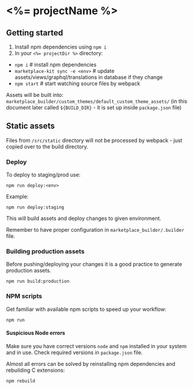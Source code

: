 # <%= projectName %>

## Getting started

1. Install npm dependencies using `npm i`
2. In your `<%= projectDir %>` directory:

* `npm i` # install npm dependencies
* `marketplace-kit sync -e <env>` # update assets/views/graphql/translations in database if they change
* `npm start` # start watching source files by webpack

Assets will be built into: `marketplace_builder/custom_themes/default_custom_theme_assets/` (in this document later
called `${BUILD_DIR}` - it is set up inside `package.json` file)

## Static assets

Files from `/src/static` directory will not be processed by webpack - just copied over to the build directory.

### Deploy

To deploy to staging/prod use:

    npm run deploy:<env>

Example:

    npm run deploy:staging

This will build assets and deploy changes to given environment.

Remember to have proper configuration in `marketplace_builder/.builder` file.

### Building production assets

Before pushing/deploying your changes it is a good practice to generate production assets.

    npm run build:production

### NPM scripts

Get familiar with available npm scripts to speed up your workflow:

    npm run

#### Suspicious Node errors

Make sure you have correct versions `node` and `npm` installed in your system and in use. Check required versions in
`package.json` file.

Almost all errors can be solved by reinstalling npm dependencies and rebuilding C extensions:

    npm rebuild
